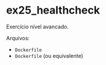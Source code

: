# ex25_healthcheck

Exercício nível avancado.

Arquivos:
- `Dockerfile`
- `Dockerfile` (ou equivalente)

